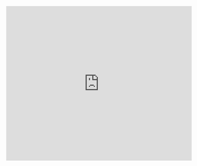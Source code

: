 <iframe src="http://www.youtube.com/embed/hb8_IReoms8?wmode=transparent" allowfullscreen frameborder="0" height="417" width="500"></iframe>
